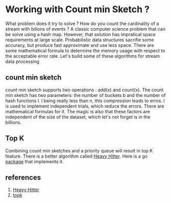 # Working with Count min Sketch ?

What problem does it try to solve ?
How do you count the cardinality of a stream with bilions of events ? 
A classic computer science problem that can be solve using a hash map.
However, that solution has impratical space requirements at large scale.
Probabilistic data structures sacrifie some accuracy, but produce fast approximate and use less space.
There are some mathematical formula to determine the memory usage  with respect to the acceptable error rate.
Let's build some of these algorithms for stream data processing 

##  count min sketch
count min sketch supports two operations : add(x) and count(x).
The count min sketch has two parameters: the number of buckets b and the number of hash functions l.
l being really less than n, this compression leads to erros. l is used to implement independent trials, which reduce the errors. There are mathematical formulas for it. The magic is also that these factors are independent of the size of the dataset, which let's not forget is in the billions.

## Top K
Combining count min sketches and a priority queue will result in top K feature.
There is a better algorithm called [Heavy Hitter](https://www.usenix.org/system/files/conference/atc18/atc18-gong.pdf). Here is a go [package](https://github.com/segmentio/topk/tree/main) that implements it.


## references
1. [Heavy Hitter](https://www.usenix.org/system/files/conference/atc18/atc18-gong.pdf)
2. [topk](https://github.com/segmentio/topk/blob/main/topk.go)
